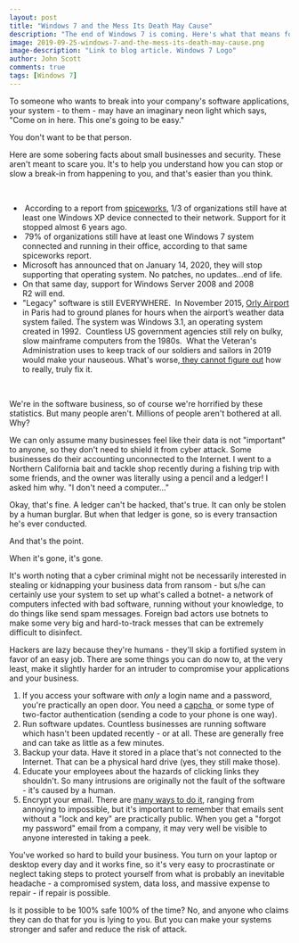 ```yaml
---
layout: post
title: "Windows 7 and the Mess Its Death May Cause"
description: "The end of Windows 7 is coming. Here's what that means for you and the people who want to break into your applications."
image: 2019-09-25-windows-7-and-the-mess-its-death-may-cause.png
image-description: "Link to blog article. Windows 7 Logo"
author: John Scott
comments: true
tags: [Windows 7]
---
```


To someone who wants to break into your company's software applications, your system - to them - may have an imaginary neon light which says, "Come on in here. This one's going to be easy."

You don't want to be that person.

Here are some sobering facts about small businesses and security. These aren't meant to scare you. It's to help you understand how you can stop or slow a break-in from happening to you, and that's easier than you think.

<br>
<ul>
  <li> According to a report from <a href="https://www.spiceworks.com/marketing/network-security/pdf-report/">spiceworks</a>, 1/3 of organizations still have at least one Windows XP device connected to their network. Support for it stopped almost 6 years ago.</li>
  <li> 79% of organizations still have at least one Windows 7 system connected and running in their office, according to that same spiceworks report.</li>
  <li>Microsoft has announced that on January 14, 2020, they will stop supporting that operating system. No patches, no updates...end of life.</li>
  <li>On that same day, support for Windows Server 2008 and 2008 R2 will end.</li>
  <li>"Legacy" software is still EVERYWHERE.  In November 2015, <a class="external" href="http://www.bristolwireless.net/blog/2015/11/13/orly-airport-brought-to-standstill-by-windows-3-1-software-crash/" target="_blank" rel="noopener">Orly Airport</a> in Paris had to ground planes for hours when the airport’s weather data system failed. The system was Windows 3.1, an operating system created in 1992.  Countless US government agencies still rely on bulky, slow mainframe computers from the 1980s.  What the Veteran's Administration uses to keep track of our soldiers and sailors in 2019 would make your nauseous. What's worse,<a href="https://psmag.com/social-justice/va-software-threatens-veterans-health-care"> they cannot figure out</a> how to really, truly fix it.</li>
</ul>
<br>

We're in the software business, so of course we're horrified by these statistics. But many people aren't. Millions of people aren't bothered at all.  Why?

We can only assume many businesses feel like their data is not "important" to anyone, so they don't need to shield it from cyber attack. Some businesses do their accounting unconnected to the Internet. I went to a Northern California bait and tackle shop recently during a fishing trip with some friends, and the owner was literally using a pencil and a ledger! I asked him why. "I don't need a computer..."

Okay, that's fine. A ledger can't be hacked, that's true. It can only be stolen by a human burglar. But when that ledger is gone, so is every transaction he's ever conducted.

And that's the point.

When it's gone, it's gone.

It's worth noting that a cyber criminal might not be necessarily interested in stealing or kidnapping your business data from ransom - but s/he can certainly use your system to set up what's called a botnet- a network of computers infected with bad software, running without your knowledge, to do things like send spam messages. Foreign bad actors use botnets to make some very big and hard-to-track messes that can be extremely difficult to disinfect.

Hackers are lazy because they're humans - they'll skip a fortified system in favor of an easy job. There are some things you can do now to, at the very least, make it slightly harder for an intruder to compromise your applications and your business.
<ol>
  <li>If you access your software with <em>only </em>a login name and a password, you're practically an open door. You need a <a href="https://www.lifewire.com/what-is-captcha-3486183">capcha </a> or some type of two-factor authentication (sending a code to your phone is one way).</li>
  <li>Run software updates. Countless businesses are running software which hasn't been updated recently - or at all. These are generally free and can take as little as a few minutes.</li>
  <li>Backup your data. Have it stored in a place that's not connected to the Internet. That can be a physical hard drive (yes, they still make those).</li>
  <li>Educate your employees about the hazards of clicking links they shouldn't. So many intrusions are originally not the fault of the software - it's caused by a human.</li>
  <li>Encrypt your email. There are <a href="https://blog.encyro.com/best-email-encryption-services/">many ways to do it,</a> ranging from annoying to impossible, but it's important to remember that emails sent without a "lock and key" are practically public. When you get a "forgot my password" email from a company, it may very well be visible to anyone interested in taking a peek.</li>
</ol>
You've worked so hard to build your business. You turn on your laptop or desktop every day and it works fine, so it's very easy to procrastinate or neglect taking steps to protect yourself from what is probably an inevitable headache - a compromised system, data loss, and massive expense to repair - if repair is possible.

Is it possible to be 100% safe 100% of the time? No, and anyone who claims they can do that for you is lying to you. But you can make your systems stronger and safer and reduce the risk of attack.
